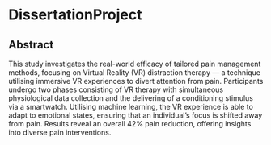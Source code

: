 # DissertationProject

## Abstract

This study investigates the real-world efficacy of tailored pain management methods, focusing on Virtual Reality (VR) distraction therapy — a technique utilising immersive VR experiences to divert attention from pain. Participants undergo two phases consisting of VR therapy with simultaneous physiological data collection and the delivering of a conditioning stimulus via a smartwatch. Utilising machine learning, the VR experience is able to adapt to emotional states, ensuring that an individual’s focus is shifted away from pain. Results reveal an overall 42% pain reduction, offering insights into diverse pain interventions.
